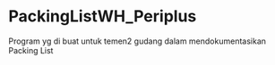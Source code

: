 # PackingListWH_Periplus
Program yg di buat untuk temen2 gudang dalam mendokumentasikan Packing List
